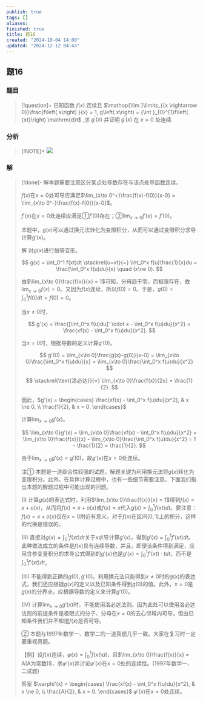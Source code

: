 ```yaml
---
publish: true
tags: []
aliases: 
finished: true
title: 题16
created: "2024-10-04 14:00"
updated: "2024-12-12 04:43"
---
```

## 题16
### 题目
> [!question]+
> 已知函数 $f\left( x\right)$ 连续且 $\mathop{\lim }\limits_{{x \rightarrow 0}}\frac{f\left( x\right) }{x} = 1, g\left( x\right) = {\int }_{0}^{1}f\left( {xt}\right) \mathrm{d}t$ ,求 ${g}^{\prime }\left( x\right)$ 并证明 ${g}^{\prime }\left( x\right)$ 在 $x = 0$ 处连续.
### 分析
> [!NOTE]+
> ![](https://img.hwenyi.live/202412121242930.webp)
### 解
> [!done]-
> 解本题需要注意区分某点处导数存在与该点处导函数连续。
> 
> $f(x)$在$x=0$处可导应满足$\lim_{x\to 0^+}\frac{f(x)-f(0)}{x-0} = \lim_{x\to 0^-}\frac{f(x)-f(0)}{x-0}$。
> 
> $f'(x)$在$x=0$处连续应满足①$f'(0)$存在；②$\lim_{x\to 0}f'(x) = f'(0)$。
> 
> 本题中，$g(x)$可以通过换元法转化为变限积分，从而可以通过变限积分求导计算$g'(x)$。
> 
> 解 对$g(x)$进行恒等变形。
> 
> $$
> g(x) = \int_0^1 f(xt)dt \stackrel{u=xt}{=} \int_0^x f(u)\frac{1}{x}du = \frac{\int_0^x f(u)du}{x} \quad (x\ne 0).
> $$
> 
> 由$\lim_{x\to 0}\frac{f(x)}{x} = 1$可知，分母趋于零，而极限存在，故$\lim_{x\to 0}f(x) = 0$。又因为$f(x)$连续，所以$f(0) = 0$。于是，$g(0) = \int_0^1 f(0)dt = f(0) = 0$。
> 
> 当$x \ne 0$时，
> 
> $$
> g'(x) = \frac{[\int_0^x f(u)du]' \cdot x - \int_0^x f(u)du}{x^2} = \frac{xf(x) - \int_0^x f(u)du}{x^2}.
> $$
> 
> 当$x=0$时，根据导数的定义计算$g'(0)$。
> 
> $$
> g'(0) = \lim_{x\to 0}\frac{g(x)-g(0)}{x-0} = \lim_{x\to 0}\frac{\int_0^x f(u)du}{x} = \lim_{x\to 0}\frac{\int_0^x f(u)du}{x^2}
> $$
> 
> $$
> \stackrel{\text{洛必达}}{=} \lim_{x\to 0}\frac{f(x)}{2x} = \frac{1}{2}.
> $$
> 
> 因此，$g'(x) = \begin{cases} \frac{xf(x) - \int_0^x f(u)du}{x^2}, & x \ne 0, \\ \frac{1}{2}, & x = 0. \end{cases}$
> 
> 计算$\lim_{x\to 0}g'(x)$。
> 
> $$
> \lim_{x\to 0}g'(x) = \lim_{x\to 0}\frac{xf(x) - \int_0^x f(u)du}{x^2} = \lim_{x\to 0}\frac{f(x)}{x} - \lim_{x\to 0}\frac{\int_0^x f(u)du}{x^2} = 1 - \frac{1}{2} = \frac{1}{2}.
> $$
> 
> 由于$\lim_{x\to 0}g'(x) = g'(0)$，故$g'(x)$在$x=0$处连续。
> 
> 注① 本题是一道综合性较强的试题，解题关键为利用换元法将$g(x)$转化为变限积分。此外，在具体计算过程中，也有一些细节需要注意。下面我们指出本题的解题过程中可能出现的问题。
> 
> (I) 计算$g(x)$的表达式时，利用$\lim_{x\to 0}\frac{f(x)}{x} = 1$得到$f(x) = x + o(x)$，从而将$f(x) = x + o(x)$或$f(x) = x$代入$g(x) = \int_0^1 f(xt)dt$。要注意：$f(x) = x + o(x)$仅在$x=0$附近有意义。对于$f(x)$在区间$[0,1]$上的积分，这样的代换是错误的。
> 
> (II) 直接对$g(x) = \int_0^1 f(xt)dt$关于$x$求导计算$g'(x)$，得到$g'(x) = \int_0^1 f'(xt)dt$。此种做法成立的条件是$f(x)$具有连续导数，并且，即便该条件得到满足，应用含参变量积分的求导公式得到的$g'(x)$也是$g'(x) = \int_0^1 f'(xt)\cdot t dt$，而不是$\int_0^1 f'(xt)dt$。
> 
> (III) 不能得到正确的$g(0), g'(0)$。利用换元法只能得到$x\ne 0$时的$g(x)$的表达式，我们还应根据$g(x)$的定义以及已知条件得到$g(0)$的值。此外，$x=0$是$g(x)$的分界点，应根据导数的定义来计算$g'(0)$。
> 
> (IV) 计算$\lim_{x\to 0}g'(x)$时，不能使用洛必达法则。因为此处可以使用洛必达法则的前提条件是极限式的分子、分母在$x=0$的去心邻域内可导，但由已知条件我们并不知道$f(x)$是否可导。
> 
> ② 本题与1997年数学一、数学二的一道真题几乎一致。大家在复习时一定要重视真题。
> 
> 【例】设$f(x)$连续，$\varphi(x) = \int_0^1 f(xt)dt$，且$\lim_{x\to 0}\frac{f(x)}{x} = A(A为常数)$，求$\varphi'(x)$并讨论$\varphi'(x)$在$x=0$处的连续性。(1997年数学一、二试题)
> 
> 答案 $\varphi'(x) = \begin{cases} \frac{xf(x) - \int_0^x f(u)du}{x^2}, & x \ne 0, \\ \frac{A}{2}, & x = 0. \end{cases}$ $\varphi'(x)$在$x=0$处连续。